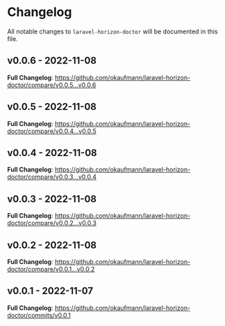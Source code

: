 # Changelog

All notable changes to `laravel-horizon-doctor` will be documented in this file.

## v0.0.6 - 2022-11-08

**Full Changelog**: https://github.com/okaufmann/laravel-horizon-doctor/compare/v0.0.5...v0.0.6

## v0.0.5 - 2022-11-08

**Full Changelog**: https://github.com/okaufmann/laravel-horizon-doctor/compare/v0.0.4...v0.0.5

## v0.0.4 - 2022-11-08

**Full Changelog**: https://github.com/okaufmann/laravel-horizon-doctor/compare/v0.0.3...v0.0.4

## v0.0.3 - 2022-11-08

**Full Changelog**: https://github.com/okaufmann/laravel-horizon-doctor/compare/v0.0.2...v0.0.3

## v0.0.2 - 2022-11-08

**Full Changelog**: https://github.com/okaufmann/laravel-horizon-doctor/compare/v0.0.1...v0.0.2

## v0.0.1 - 2022-11-07

**Full Changelog**: https://github.com/okaufmann/laravel-horizon-doctor/commits/v0.0.1
